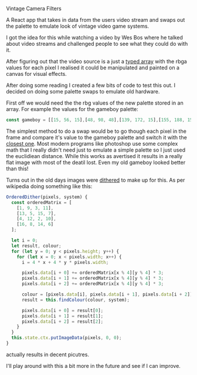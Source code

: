 Vintage Camera Filters

A React app that takes in data from the users video stream and swaps out the palette to emulate look of vintage video game systems.

I got the idea for this while watching a video by Wes Bos where he talked about video streams and challenged people to see what they could do with it.

After figuring out that the video source is a just a [typed array](https://developer.mozilla.org/en-US/docs/Web/JavaScript/Typed_arrays) with the rbga values for each pixel I realised it could be manipulated and painted on a canvas for visual effects.

 After doing some reading I created a few bits of code to test this out. I decided on doing some palette swaps to emulate old hardware.

 First off we would need the the rbg values of the new palette stored in an array. For example the values for the gameboy palette:

 ```javascript
const gameboy = [[15, 56, 15],[48, 98, 48],[139, 172, 15],[155, 188, 15]];
 ```

The simplest method to do a swap would be to go though each pixel in the frame and compare it's value to the gameboy palette and switch it with the [closest one](https://en.wikipedia.org/wiki/Color_difference). Most modern programs like photoshop use some complex math that I really didn't need just to emulate a simple palette so I just used the euclidiean distance. While this works as avertised it results in a really flat image with most of the deatil lost. Even my old gameboy looked better than this!

Turns out in the old days images were [dithered](https://en.wikipedia.org/wiki/Ordered_dithering) to make up for this. As per wikipedia doing something like this:

```javascript
OrderedDither(pixels, system) {
  const orderedMatrix = [
    [1, 9, 3, 11],
    [13, 5, 15, 7],
    [4, 12, 2, 10],
    [16, 8, 14, 6]
  ];

  let i = 0;
  let result, colour;
  for (let y = 0; y < pixels.height; y++) {
    for (let x = 0; x < pixels.width; x++) {
      i = 4 * x + 4 * y * pixels.width;

      pixels.data[i + 0] += orderedMatrix[x % 4][y % 4] * 3;
      pixels.data[i + 1] += orderedMatrix[x % 4][y % 4] * 3;
      pixels.data[i + 2] += orderedMatrix[x % 4][y % 4] * 3;

      colour = [pixels.data[i], pixels.data[i + 1], pixels.data[i + 2]];
      result = this.findColour(colour, system);

      pixels.data[i + 0] = result[0];
      pixels.data[i + 1] = result[1];
      pixels.data[i + 2] = result[2];
    }
  }
  this.state.ctx.putImageData(pixels, 0, 0);
}
``` 

actually results in decent picutres.

I'll play around with this a bit more in the future and see if I can improve.